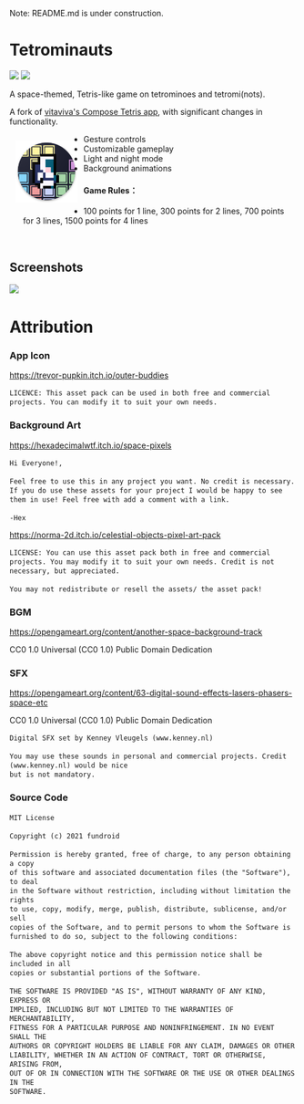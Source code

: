 Note: README.md is under construction.

# Tetrominauts

![](https://img.shields.io/badge/jetpack_compose-1.3.2-green.svg)
![](https://img.shields.io/badge/min_sdk_version-21-orange.svg)

A space-themed, Tetris-like game on tetrominoes and tetromi(nots).

A fork of [vitaviva's Compose Tetris app](https://github.com/vitaviva/compose-tetris), with
significant changes in functionality.


<img src="app/src/main/res/mipmap-xxxhdpi/ic_launcher.png" width=110 align=left hspace="10" vspace="10"  >

- Gesture controls
- Customizable gameplay
- Light and night mode
- Background animations

#### Game Rules：

- 100 points for 1 line, 300 points for 2 lines, 700 points for 3 lines, 1500 points for 4 lines

<br/>

## Screenshots

<img src="/results/screenshot.gif" width="480">

# Attribution

### App Icon

https://trevor-pupkin.itch.io/outer-buddies

```
LICENCE: This asset pack can be used in both free and commercial projects. You can modify it to suit your own needs.
```

### Background Art

https://hexadecimalwtf.itch.io/space-pixels

```
Hi Everyone!,

Feel free to use this in any project you want. No credit is necessary. If you do use these assets for your project I would be happy to see them in use! Feel free with add a comment with a link.

-Hex
```

https://norma-2d.itch.io/celestial-objects-pixel-art-pack

```
LICENSE: You can use this asset pack both in free and commercial projects. You may modify it to suit your own needs. Credit is not necessary, but appreciated.

You may not redistribute or resell the assets/ the asset pack!
```

### BGM

https://opengameart.org/content/another-space-background-track

CC0 1.0 Universal (CC0 1.0) Public Domain Dedication

### SFX

https://opengameart.org/content/63-digital-sound-effects-lasers-phasers-space-etc

CC0 1.0 Universal (CC0 1.0) Public Domain Dedication

```
Digital SFX set by Kenney Vleugels (www.kenney.nl)

You may use these sounds in personal and commercial projects. Credit (www.kenney.nl) would be nice
but is not mandatory.
```

### Source Code

```
MIT License

Copyright (c) 2021 fundroid

Permission is hereby granted, free of charge, to any person obtaining a copy
of this software and associated documentation files (the "Software"), to deal
in the Software without restriction, including without limitation the rights
to use, copy, modify, merge, publish, distribute, sublicense, and/or sell
copies of the Software, and to permit persons to whom the Software is
furnished to do so, subject to the following conditions:

The above copyright notice and this permission notice shall be included in all
copies or substantial portions of the Software.

THE SOFTWARE IS PROVIDED "AS IS", WITHOUT WARRANTY OF ANY KIND, EXPRESS OR
IMPLIED, INCLUDING BUT NOT LIMITED TO THE WARRANTIES OF MERCHANTABILITY,
FITNESS FOR A PARTICULAR PURPOSE AND NONINFRINGEMENT. IN NO EVENT SHALL THE
AUTHORS OR COPYRIGHT HOLDERS BE LIABLE FOR ANY CLAIM, DAMAGES OR OTHER
LIABILITY, WHETHER IN AN ACTION OF CONTRACT, TORT OR OTHERWISE, ARISING FROM,
OUT OF OR IN CONNECTION WITH THE SOFTWARE OR THE USE OR OTHER DEALINGS IN THE
SOFTWARE.
```
